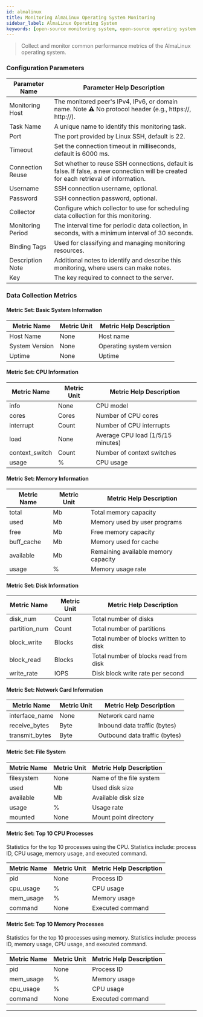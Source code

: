 ```yaml
---
id: almalinux
title: Monitoring AlmaLinux Operating System Monitoring
sidebar_label: AlmaLinux Operating System
keywords: [open-source monitoring system, open-source operating system monitoring, AlmaLinux operating system monitoring]
---
```


> Collect and monitor common performance metrics of the AlmaLinux operating system.

### Configuration Parameters

|  Parameter Name   |                                                      Parameter Help Description                                                       |
|-------------------|---------------------------------------------------------------------------------------------------------------------------------------|
| Monitoring Host   | The monitored peer's IPv4, IPv6, or domain name. Note ⚠️ No protocol header (e.g., https://, http://).                                |
| Task Name         | A unique name to identify this monitoring task.                                                                                       |
| Port              | The port provided by Linux SSH, default is 22.                                                                                        |
| Timeout           | Set the connection timeout in milliseconds, default is 6000 ms.                                                                       |
| Connection Reuse  | Set whether to reuse SSH connections, default is false. If false, a new connection will be created for each retrieval of information. |
| Username          | SSH connection username, optional.                                                                                                    |
| Password          | SSH connection password, optional.                                                                                                    |
| Collector         | Configure which collector to use for scheduling data collection for this monitoring.                                                  |
| Monitoring Period | The interval time for periodic data collection, in seconds, with a minimum interval of 30 seconds.                                    |
| Binding Tags      | Used for classifying and managing monitoring resources.                                                                               |
| Description Note  | Additional notes to identify and describe this monitoring, where users can make notes.                                                |
| Key               | The key required to connect to the server.                                                                                            |

### Data Collection Metrics

#### Metric Set: Basic System Information

|  Metric Name   | Metric Unit | Metric Help Description  |
|----------------|-------------|--------------------------|
| Host Name      | None        | Host name                |
| System Version | None        | Operating system version |
| Uptime         | None        | Uptime                   |

#### Metric Set: CPU Information

|  Metric Name   | Metric Unit |      Metric Help Description      |
|----------------|-------------|-----------------------------------|
| info           | None        | CPU model                         |
| cores          | Cores       | Number of CPU cores               |
| interrupt      | Count       | Number of CPU interrupts          |
| load           | None        | Average CPU load (1/5/15 minutes) |
| context_switch | Count       | Number of context switches        |
| usage          | %           | CPU usage                         |

#### Metric Set: Memory Information

| Metric Name | Metric Unit |       Metric Help Description       |
|-------------|-------------|-------------------------------------|
| total       | Mb          | Total memory capacity               |
| used        | Mb          | Memory used by user programs        |
| free        | Mb          | Free memory capacity                |
| buff_cache  | Mb          | Memory used for cache               |
| available   | Mb          | Remaining available memory capacity |
| usage       | %           | Memory usage rate                   |

#### Metric Set: Disk Information

|  Metric Name  | Metric Unit |        Metric Help Description         |
|---------------|-------------|----------------------------------------|
| disk_num      | Count       | Total number of disks                  |
| partition_num | Count       | Total number of partitions             |
| block_write   | Blocks      | Total number of blocks written to disk |
| block_read    | Blocks      | Total number of blocks read from disk  |
| write_rate    | IOPS        | Disk block write rate per second       |

#### Metric Set: Network Card Information

|  Metric Name   | Metric Unit |    Metric Help Description    |
|----------------|-------------|-------------------------------|
| interface_name | None        | Network card name             |
| receive_bytes  | Byte        | Inbound data traffic (bytes)  |
| transmit_bytes | Byte        | Outbound data traffic (bytes) |

#### Metric Set: File System

| Metric Name | Metric Unit | Metric Help Description |
|-------------|-------------|-------------------------|
| filesystem  | None        | Name of the file system |
| used        | Mb          | Used disk size          |
| available   | Mb          | Available disk size     |
| usage       | %           | Usage rate              |
| mounted     | None        | Mount point directory   |

#### Metric Set: Top 10 CPU Processes

Statistics for the top 10 processes using the CPU. Statistics include: process ID, CPU usage, memory usage, and executed command.

| Metric Name | Metric Unit | Metric Help Description |
|-------------|-------------|-------------------------|
| pid         | None        | Process ID              |
| cpu_usage   | %           | CPU usage               |
| mem_usage   | %           | Memory usage            |
| command     | None        | Executed command        |

#### Metric Set: Top 10 Memory Processes

Statistics for the top 10 processes using memory. Statistics include: process ID, memory usage, CPU usage, and executed command.

| Metric Name | Metric Unit | Metric Help Description |
|-------------|-------------|-------------------------|
| pid         | None        | Process ID              |
| mem_usage   | %           | Memory usage            |
| cpu_usage   | %           | CPU usage               |
| command     | None        | Executed command        |

---
